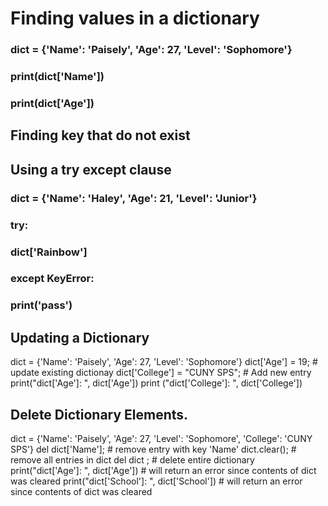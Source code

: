 # Finding values in a dictionary

### dict = {'Name': 'Paisely', 'Age': 27, 'Level': 'Sophomore'}
### print(dict['Name'])
### print(dict['Age'])



## Finding key that do not exist
## Using a try except clause
### dict = {'Name': 'Haley', 'Age': 21, 'Level': 'Junior'}
### try:
### dict['Rainbow']
### except KeyError:
### print('pass') 



## Updating a Dictionary 
dict = {'Name': 'Paisely', 'Age': 27, 'Level': 'Sophomore'}
dict['Age'] = 19; # update existing dictionay
dict['College'] = "CUNY SPS"; # Add new entry 
print("dict['Age']: ", dict['Age']) 
print ("dict['College']: ", dict['College'])


## Delete Dictionary Elements. 
dict = {'Name': 'Paisely', 'Age': 27, 'Level': 'Sophomore', 'College': 'CUNY SPS'}
del dict['Name']; # remove entry with key 'Name'
dict.clear();     # remove all entries in dict
del dict ;        # delete entire dictionary
print("dict['Age']: ", dict['Age'])       # will return an error since contents of dict was cleared
print("dict['School']: ", dict['School']) # will return an error since contents of dict was cleared
